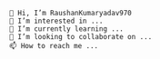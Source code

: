 
    👋 Hi, I’m RaushanKumaryadav970
    👀 I’m interested in ...
    🌱 I’m currently learning ...
    💞️ I’m looking to collaborate on ...
    📫 How to reach me ...


